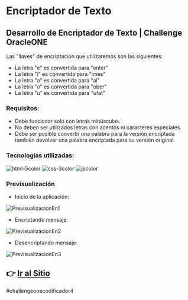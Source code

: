 # Encriptador de Texto
## Desarrollo de Encriptador de Texto | Challenge OracleONE

Las "llaves" de encriptación que utilizaremos son las siguientes:

- La letra "e" es convertida para "enter"
- La letra "i" es convertida para "imes"
- La letra "a" es convertida para "ai"
- La letra "o" es convertida para "ober"
- La letra "u" es convertida para "ufat"

### Requisitos:
- Debe funcionar solo con letras minúsculas.
- No deben ser utilizados letras con acentos ni caracteres especiales.
- Debe ser posible convertir una palabra para la versión encriptada también devolver una palabra encriptada para su versión original.

### Tecnologías utilizadas:

![html-5color](https://user-images.githubusercontent.com/78713566/221082130-6b3dcbbc-803b-4c12-b919-1599f31b63c6.svg "HTML5") ![css-3color](https://user-images.githubusercontent.com/78713566/221082262-a4232cd9-1d43-402e-8003-f2c84d400ae9.svg "CSS3") ![jscolor](https://user-images.githubusercontent.com/78713566/221082338-5ba29930-e5b6-47ec-b429-8e67355aaf22.svg "JavaScript")

### Previsualización

- Inicio de la aplicación:

![PrevisualizacionEn1](https://user-images.githubusercontent.com/78713566/221079913-9c898c76-9882-4099-97c9-ba3699fa2fae.png)

- Encriptando mensaje:

![PrevisualizacionEn2](https://user-images.githubusercontent.com/78713566/221080181-5ab65d39-de34-4ab6-9c2f-a8070147076c.png)

- Desencriptando mensaje:

![PrevisualizacionEn3](https://user-images.githubusercontent.com/78713566/221080582-de00f6fc-34c7-43e6-a802-03dcd4c8b41a.png)

## 👉 [Ir al Sitio](https://alejoalzate3.github.io/Encriptador/)

#challengeonecodificador4
